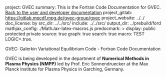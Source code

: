 project: GVEC
summary: This is the Fortran Code Documentation for GVEC. [Back to the user and developer documentation](../../)
project_gitlab: https://gitlab.mpcdf.mpg.de/gvec-group/gvec 
project_website: ../../
doc_license: by
src_dir: ../../src/
include: ../../src/
output_dir: ../prebuild/ford
mathjax_config: ./MathJax-latex-macros.js
predocmark: >
display: public
         protected
         private
source: true
graph: true
search: true
macro: TEST
       LOGIC=.true.

GVEC: Galerkin Variational Equilibrium Code - Fortran Code Documentation

GVEC is being developed in the department of **Numerical Methods in Plasma Physics (NMPP)**
led by Prof. Eric Sonnendruecker at the Max Planck Institute for Plasma Physics 
in Garching, Germany.
